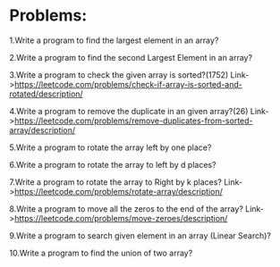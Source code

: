# Problems:
1.Write a program to find the largest element in an array?

2.Write a program to find the second Largest Element in an array?

3.Write a program to check the given array is sorted?(1752)
   Link->https://leetcode.com/problems/check-if-array-is-sorted-and-rotated/description/

4.Write a program to remove the duplicate in an given array?(26)
   Link->https://leetcode.com/problems/remove-duplicates-from-sorted-array/description/

5.Write a program to rotate the array left by one place?

6.Write a program to rotate the array to left by d places?

7.Write a program to rotate the array to Right by k places?
   Link->https://leetcode.com/problems/rotate-array/description/

8.Write a program to move all the zeros to the end of the array?
   Link->https://leetcode.com/problems/move-zeroes/description/

9.Write a program to search given element in an array (Linear Search)?

10.Write a program to find the union of two array?

